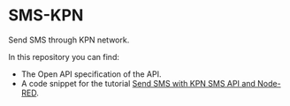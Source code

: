 # SMS-KPN
Send SMS through KPN network.

In this repository you can find:

* The Open API specification of the API.
* A code snippet for the tutorial [Send SMS with KPN SMS API and Node-RED](https://developer.kpn.com/tutorials/send-sms-kpn-sms-api-and-node-red?api=1992).
